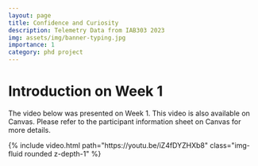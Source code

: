 ```yaml
---
layout: page
title: Confidence and Curiosity 
description: Telemetry Data from IAB303 2023
img: assets/img/banner-typing.jpg
importance: 1
category: phd project
---
```


# Introduction on Week 1

The video below was presented on Week 1. This video is also available on Canvas. Please refer to the participant information sheet on Canvas for more details.

<div class="row mt-3">
    <div class="col-sm mt-3 mt-md-0">
        {% include video.html path="https://youtu.be/iZ4fDYZHXb8" class="img-fluid rounded z-depth-1" %}
    </div>
</div>
